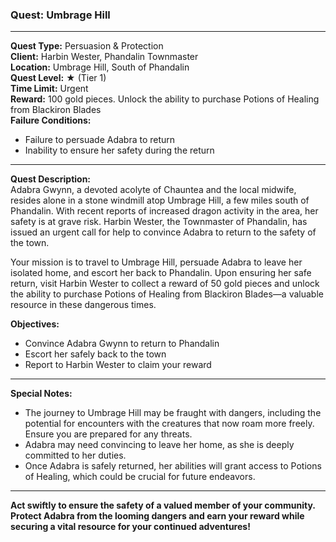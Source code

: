 ### Quest: **Umbrage Hill**

---

**Quest Type:** Persuasion & Protection  
**Client:** Harbin Wester, Phandalin Townmaster  
**Location:** Umbrage Hill, South of Phandalin  
**Quest Level:** ★ (Tier 1)  
**Time Limit:** Urgent  
**Reward:** 100 gold pieces. Unlock the ability to purchase Potions of Healing from Blackiron Blades  
**Failure Conditions:**  
- Failure to persuade Adabra to return  
- Inability to ensure her safety during the return

---

**Quest Description:**  
Adabra Gwynn, a devoted acolyte of Chauntea and the local midwife, resides alone in a stone windmill atop Umbrage Hill, a few miles south of Phandalin. With recent reports of increased dragon activity in the area, her safety is at grave risk. Harbin Wester, the Townmaster of Phandalin, has issued an urgent call for help to convince Adabra to return to the safety of the town.

Your mission is to travel to Umbrage Hill, persuade Adabra to leave her isolated home, and escort her back to Phandalin. Upon ensuring her safe return, visit Harbin Wester to collect a reward of 50 gold pieces and unlock the ability to purchase Potions of Healing from Blackiron Blades—a valuable resource in these dangerous times.

**Objectives:**  
- Convince Adabra Gwynn to return to Phandalin  
- Escort her safely back to the town  
- Report to Harbin Wester to claim your reward

---

**Special Notes:**  
- The journey to Umbrage Hill may be fraught with dangers, including the potential for encounters with the creatures that now roam more freely. Ensure you are prepared for any threats.  
- Adabra may need convincing to leave her home, as she is deeply committed to her duties.  
- Once Adabra is safely returned, her abilities will grant access to Potions of Healing, which could be crucial for future endeavors.

---

**Act swiftly to ensure the safety of a valued member of your community. Protect Adabra from the looming dangers and earn your reward while securing a vital resource for your continued adventures!**